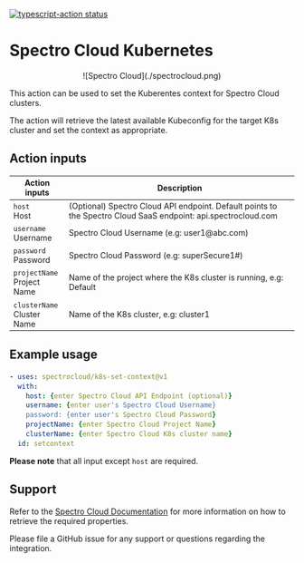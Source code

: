 <a href="https://github.com/actions/typescript-action/actions"><img alt="typescript-action status" src="https://github.com/actions/typescript-action/workflows/build-test/badge.svg"></a>

# Spectro Cloud Kubernetes

<p align="center">
![Spectro Cloud](./spectrocloud.png)
</p>

This action can be used to set the Kuberentes context for Spectro Cloud clusters.

The action will retrieve the latest available Kubeconfig for the target K8s cluster and set the context as appropriate.

## Action inputs

<table>
  <thead>
    <tr>
      <th>Action inputs</th>
      <th>Description</th>
    </tr>
  </thead>
  <tr>
    <td><code>host</code><br/>Host</td>
    <td>(Optional) Spectro Cloud API endpoint. Default points to the Spectro Cloud SaaS endpoint: api.spectrocloud.com</td>
  </tr>
  <tr>
    <td><code>username</code><br/>Username</td>
    <td>Spectro Cloud Username (e.g: user1@abc.com)</td>
  </tr>
  <tr>
    <td><code>password</code><br/>Password</td>
    <td>Spectro Cloud Password (e.g: superSecure1#)</td>
  </tr>
  <tr>
    <td><code>projectName</code><br/>Project Name</td>
    <td>Name of the project where the K8s cluster is running, e.g: Default</td>
  </tr>
  <tr>
    <td><code>clusterName</code><br/>Cluster Name</td>
    <td>Name of the K8s cluster, e.g: cluster1</td>
  </tr>
</table>

## Example usage

```yaml
- uses: spectrocloud/k8s-set-context@v1
  with:
    host: {enter Spectro Cloud API Endpoint (optional)}
    username: {enter user's Spectro Cloud Username}
    password: {enter user's Spectro Cloud Password}
    projectName: {enter Spectro Cloud Project Name}
    clusterName: {enter Spectro Cloud K8s cluster name}
  id: setcontext
```

**Please note** that all input except `host` are required.


## Support

Refer to the [Spectro Cloud Documentation](https://docs.spectrocloud.com) for more information on how to 
retrieve the required properties.

Please file a GitHub issue for any support or questions regarding the integration.
